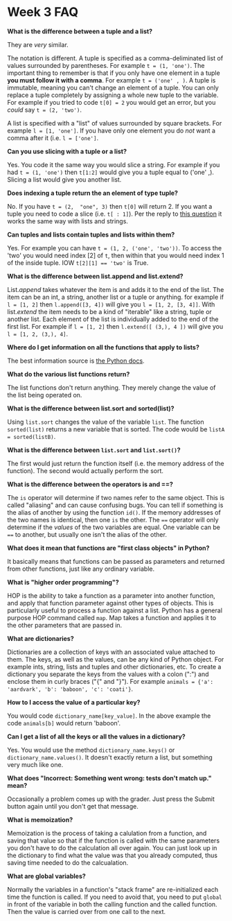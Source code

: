 # Week 3 FAQ

**What is the difference between a tuple and a list?**

They are *very* similar.  

The notation is different.  A tuple is specified as a comma-deliminated list of values surrounded by parentheses.  For example `t = (1, 'one')`.  The important thing to remember is that if you only have one element in a tuple **you must follow it with a comma**.  For example `t = ('one' , )`.  A tuple is immutable, meaning you can't change an element of a tuple.  You can only replace a tuple completely by assigning a whole new tuple to the variable.  For example if you tried to code `t[0] = 2` you would get an error, but you *could* say `t = (2, 'two')`.

A list is specified with a "list" of values surrounded by square brackets.  For example `l = [1, 'one']`.  If you have only one element you do *not* want a comma after it (i.e. `l = ['one']`.

**Can you use slicing with a tuple or a list?**

Yes.  You code it the same way you would slice a string.  For example if you had `t = (1, 'one')` then `t[1:2]` would give you a tuple equal to ('one' ,).  Slicing a list would give you another list.

**Does indexing a tuple return the an element of type tuple?**

No.  If you have `t = (2,  "one", 3)` then `t[0]` will return 2.  If you want a tuple you need to code a slice (i.e. `t[ : 1]`).  Per the reply to [this question](https://courses.edx.org/courses/course-v1:MITx+6.00.1x+2T2017_2/discussion/forum/35e127f944e149742273bc1b58766b721cd95c85/threads/5a6d725b24451a09d9000216) it works the same way with lists and strings.

**Can tuples and lists contain tuples and lists within them?**

Yes.  For example you can have `t = (1, 2, ('one', 'two'))`.  To access the 'two' you would need index [2] of `t`, then within that you would need index 1 of the inside tuple.  IOW `t[2][1] == 'two'` is True.

**What is the difference between list.append and list.extend?**

List.*append* takes whatever the item is and adds it to the end of the list.  The item can be an int, a string, another list or a tuple or anything.  for example if `l = [1, 2]` then `l.append([3, 4])` will give you `l = [1, 2, [3, 4]]`.  With list.*extend* the item needs to be a kind of "iterable" like a string, tuple or another list.  Each element of the list is individually added to the end of the first list.  For example if `l = [1, 2]` then `l.extend([ (3,), 4 ])` will give you `l = [1, 2, (3,), 4]`. 

**Where do I get information on all the functions that apply to lists?**

The best information source is [the Python docs](https://docs.python.org/3/tutorial/datastructures.html).

**What do the various list functions return?**

The list functions don't return anything.  They merely change the value of the list being operated on.

**What is the difference between list.sort and sorted(list)?**

Using `list.sort` changes the value of the variable `list`.  The function `sorted(list)` returns a new variable that is sorted.  The code would be `listA = sorted(listB)`.

**What is the difference between `list.sort` and `list.sort()`?**

The first would just return the function itself (i.e. the memory address of the function).  The second would actually perform the sort.

**What is the difference between the operators is and ==?**

The `is` operator will determine if two names refer to the same object.  This is called "aliasing" and can cause confusing bugs.  You can tell if something is the alias of another by using the function `id()`.  If the memory addresses of the two names is identical, then one `is` the other.  The `==` operator will only determine if the *values* of the two variables are equal.  One variable can be `==` to another, but usually one isn't the alias of the other.

**What does it mean that functions are "first class objects" in Python?**

It basically means that functions can be passed as parameters and returned from other functions, just like any ordinary variable.

**What is "higher order programming"?**

HOP is the ability to take a function as a parameter into another function, and apply that function parameter against other types of objects.  This is particularly useful to process a function against a list.  Python has a general purpose HOP command called `map`.  Map takes a function and applies it to the other parameters that are passed in.

**What are dictionaries?**

Dictionaries are a collection of keys with an associated value attached to them.  The keys, as well as the values, can be any kind of Python object.  For example ints, string, lists and tuples and other dictionaries, etc.  To create a dictionary you separate the keys from the values with a colon (":") and enclose them in curly braces ("{" and "}").  For example `animals = {'a': 'aardvark', 'b': 'baboon', 'c': 'coati'}`.  

**How to I access the value of a particular key?**

You would code `dictionary_name[key_value]`.  In the above example the code `animals[b]` would return 'baboon'.

**Can I get a list of all the keys or all the values in a dictionary?**

Yes.  You would use the method `dictionary_name.keys()` or `dictionary_name.values()`.  It doesn't exactly return a list, but something very much like one.

**What does "Incorrect: Something went wrong: tests don't match up." mean?**

Occasionally a problem comes up with the grader.  Just press the Submit button again until you don't get that message.

**What is memoization?**

Memoization is the process of taking a calulation from a function, and saving that value so that if the function is called with the same parameters you don't have to do the calculation all over again.  You can just look up in the dictionary to find what the value was that you already computed, thus saving time needed to do the calcualation.

**What are global variables?**

Normally the variables in a function's "stack frame" are re-initialized each time the function is called.  If you need to avoid that, you need to put `global` in front of the variable in both the calling function and the called function.  Then the value is carried over from one call to the next.


